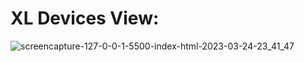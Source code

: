 # XL Devices View:
![screencapture-127-0-0-1-5500-index-html-2023-03-24-23_41_47](https://user-images.githubusercontent.com/76084810/227612498-28956e27-1582-45ac-a6ac-6e59129acff7.png)
